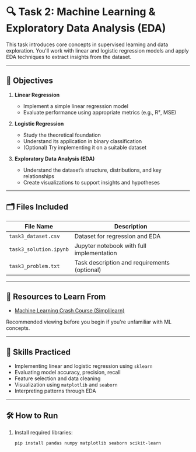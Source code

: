 # 🔍 Task 2: Machine Learning & Exploratory Data Analysis (EDA)

This task introduces core concepts in supervised learning and data exploration. You'll work with linear and logistic regression models and apply EDA techniques to extract insights from the dataset.

---

## 📌 Objectives

1. **Linear Regression**  
   - Implement a simple linear regression model  
   - Evaluate performance using appropriate metrics (e.g., R², MSE)

2. **Logistic Regression**  
   - Study the theoretical foundation  
   - Understand its application in binary classification  
   - (Optional) Try implementing it on a suitable dataset

3. **Exploratory Data Analysis (EDA)**  
   - Understand the dataset’s structure, distributions, and key relationships  
   - Create visualizations to support insights and hypotheses

---

## 🗂️ Files Included

| File Name               | Description                                  |
|------------------------|----------------------------------------------|
| `task3_dataset.csv`    | Dataset for regression and EDA               |
| `task3_solution.ipynb` | Jupyter notebook with full implementation    |
| `task3_problem.txt`    | Task description and requirements (optional) |

---

## 🔗 Resources to Learn From

- [Machine Learning Crash Course (Simplilearn)](https://youtu.be/i_LwzRVP7bg?si=wEsvNmvzoAjZb86k)

Recommended viewing before you begin if you're unfamiliar with ML concepts.

---

## 🧠 Skills Practiced

- Implementing linear and logistic regression using `sklearn`
- Evaluating model accuracy, precision, recall
- Feature selection and data cleaning
- Visualization using `matplotlib` and `seaborn`
- Interpreting patterns through EDA

---

## 🛠️ How to Run

1. Install required libraries:
   ```bash
   pip install pandas numpy matplotlib seaborn scikit-learn
